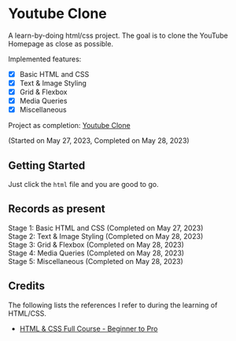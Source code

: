 # Youtube Clone

A learn-by-doing html/css project. The goal is to clone the YouTube Homepage as close as possible.  

Implemented features:
- [x] Basic HTML and CSS
- [x] Text & Image Styling
- [x] Grid & Flexbox
- [x] Media Queries
- [x] Miscellaneous

Project as completion: [Youtube Clone](./homepage.png)

(Started on May 27, 2023, Completed on May 28, 2023)

## Getting Started
Just click the `html` file and you are good to go.

## Records as present
Stage 1: Basic HTML and CSS (Completed on May 27, 2023)   
Stage 2: Text & Image Styling (Completed on May 28, 2023)   
Stage 3: Grid & Flexbox (Completed on May 28, 2023)     
Stage 4: Media Queries (Completed on May 28, 2023)     
Stage 5: Miscellaneous (Completed on May 28, 2023)    

## Credits
The following lists the references I refer to during the learning of HTML/CSS.
- [HTML & CSS Full Course - Beginner to Pro](https://www.youtube.com/watch?v=G3e-cpL7ofc&list=PLEPye7A7EcQZrT3VSBb7jtxnxIfY3yyG6)
